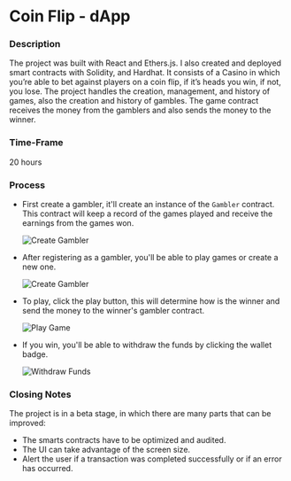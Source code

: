 # Coin Flip - dApp

### Description

The project was built with React and Ethers.js. I also created and deployed smart contracts with Solidity, and Hardhat. It consists of a Casino in which you’re able to bet against players on a coin flip, if it’s heads you win, if not, you lose. The project handles the creation, management, and history of games, also the creation and history of gambles. The game contract receives the money from the gamblers and also sends the money to the winner.

### Time-Frame

20 hours

### Process

- First create a gambler, it'll create an instance of the `Gambler` contract. This contract will keep a record of the games played and receive the earnings from the games won.

  ![Create Gambler](https://raw.githubusercontent.com/carlosfebres/coin-gambling-dapp/main/src/images/gifs/create_gambler.gif)


- After registering as a gambler, you'll be able to play games or create a new one.

  ![Create Gambler](https://raw.githubusercontent.com/carlosfebres/coin-gambling-dapp/main/src/images/gifs/create_game.gif)


- To play, click the play button, this will determine how is the winner and send the money to the winner's gambler contract.

  ![Play Game](https://raw.githubusercontent.com/carlosfebres/coin-gambling-dapp/main/src/images/gifs/play_game.gif)


- If you win, you'll be able to withdraw the funds by clicking the wallet badge.

  ![Withdraw Funds](https://raw.githubusercontent.com/carlosfebres/coin-gambling-dapp/main/src/images/gifs/withdraw_funds.gif)

### Closing Notes

The project is in a beta stage, in which there are many parts that can be improved:
- The smarts contracts have to be optimized and audited.
- The UI can take advantage of the screen size.
- Alert the user if a transaction was completed successfully or if an error has occurred.
